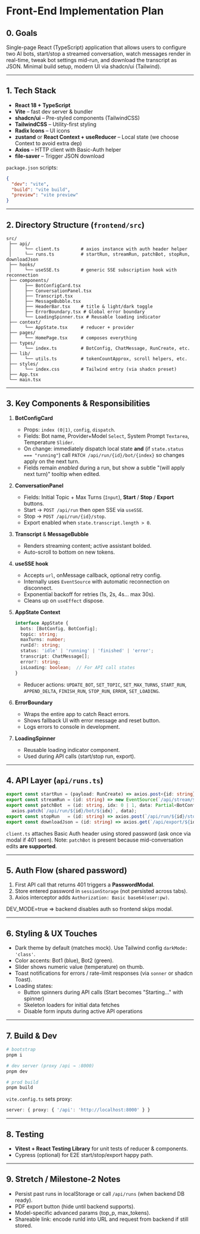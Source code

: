 # Front-End Implementation Plan

## 0. Goals
Single-page React (TypeScript) application that allows users to configure two AI bots, start/stop a streamed conversation, watch messages render in real-time, tweak bot settings mid-run, and download the transcript as JSON.  Minimal build setup, modern UI via shadcn/ui (Tailwind).

---
## 1. Tech Stack
* **React 18 + TypeScript**
* **Vite** – fast dev server & bundler
* **shadcn/ui** – Pre-styled components (TailwindCSS)
* **TailwindCSS** – Utility-first styling
* **Radix Icons** – UI icons
* **zustand** or **React Context + useReducer** – Local state (we choose Context to avoid extra dep)
* **Axios** – HTTP client with Basic-Auth helper
* **file-saver** – Trigger JSON download

`package.json` scripts:
```json
{
  "dev": "vite",
  "build": "vite build",
  "preview": "vite preview"
}
```

---
## 2. Directory Structure (`frontend/src`)
```
src/
 ├── api/
 │     └── client.ts        # axios instance with auth header helper
 │     └── runs.ts          # startRun, streamRun, patchBot, stopRun, downloadJson
 ├── hooks/
 │     └── useSSE.ts        # generic SSE subscription hook with reconnection
 ├── components/
 │     ├── BotConfigCard.tsx
 │     ├── ConversationPanel.tsx
 │     ├── Transcript.tsx
 │     ├── MessageBubble.tsx
 │     ├── HeaderBar.tsx    # title & light/dark toggle
 │     ├── ErrorBoundary.tsx # Global error boundary
 │     └── LoadingSpinner.tsx # Reusable loading indicator
 ├── context/
 │     └── AppState.tsx     # reducer + provider
 ├── pages/
 │     └── HomePage.tsx     # composes everything
 ├── types/
 │     └── index.ts         # BotConfig, ChatMessage, RunCreate, etc.
 ├── lib/
 │     └── utils.ts         # tokenCountApprox, scroll helpers, etc.
 ├── styles/
 │     └── index.css        # Tailwind entry (via shadcn preset)
 ├── App.tsx
 └── main.tsx
```

---
## 3. Key Components & Responsibilities
1. **BotConfigCard**
   * Props: `index (0|1)`, `config`, `dispatch`.
   * Fields: Bot name, Provider+Model `Select`, System Prompt `Textarea`, Temperature `Slider`.
   * On change: immediately dispatch local state **and** (if `state.status === "running"`) call `PATCH /api/run/{id}/bot/{index}` so changes apply on the next turn.
   * Fields remain *enabled* during a run, but show a subtle "(will apply next turn)" tooltip when edited.

2. **ConversationPanel**
   * Fields: Initial Topic + Max Turns (`Input`), **Start** / **Stop** / **Export** buttons.
   * Start → `POST /api/run` then open SSE via `useSSE`.
   * Stop → `POST /api/run/{id}/stop`.
   * Export enabled when `state.transcript.length > 0`.

3. **Transcript** & **MessageBubble**
   * Renders streaming content; active assistant bolded.
   * Auto-scroll to bottom on new tokens.

4. **useSSE hook**
   * Accepts `url`, onMessage callback, optional retry config.
   * Internally uses `EventSource` with automatic reconnection on disconnect.
   * Exponential backoff for retries (1s, 2s, 4s... max 30s).
   * Cleans up on `useEffect` dispose.

5. **AppState Context**
   ```ts
   interface AppState {
     bots: [BotConfig, BotConfig];
     topic: string;
     maxTurns: number;
     runId?: string;
     status: 'idle' | 'running' | 'finished' | 'error';
     transcript: ChatMessage[];
     error?: string;
     isLoading: boolean;  // For API call states
   }
   ```
   * Reducer actions: `UPDATE_BOT`, `SET_TOPIC`, `SET_MAX_TURNS`, `START_RUN`, `APPEND_DELTA`, `FINISH_RUN`, `STOP_RUN`, `ERROR`, `SET_LOADING`.

6. **ErrorBoundary**
   * Wraps the entire app to catch React errors.
   * Shows fallback UI with error message and reset button.
   * Logs errors to console in development.

7. **LoadingSpinner**
   * Reusable loading indicator component.
   * Used during API calls (start/stop run, export).

---
## 4. API Layer (`api/runs.ts`)
```ts
export const startRun = (payload: RunCreate) => axios.post<{id: string}>('/api/run', payload);
export const streamRun = (id: string) => new EventSource(`/api/stream/${id}`);
export const patchBot  = (id: string, idx: 0 | 1, data: Partial<BotConfig>) =>
  axios.patch(`/api/run/${id}/bot/${idx}`, data);
export const stopRun   = (id: string) => axios.post(`/api/run/${id}/stop`);
export const downloadJson = (id: string) => axios.get(`/api/export/${id}.json`, { responseType: 'blob' });
```
`client.ts` attaches Basic Auth header using stored password (ask once via modal if 401 seen).
Note: `patchBot` is present because mid-conversation edits **are supported**.

---
## 5. Auth Flow (shared password)
1. First API call that returns 401 triggers a **PasswordModal**.
2. Store entered password in `sessionStorage` (not persisted across tabs).
3. Axios interceptor adds `Authorization: Basic base64(user:pw)`.

DEV_MODE=true ⇒ backend disables auth so frontend skips modal.

---
## 6. Styling & UX Touches
* Dark theme by default (matches mock).  Use Tailwind config `darkMode: 'class'`.
* Color accents: Bot1 (blue), Bot2 (green).
* Slider shows numeric value (temperature) on thumb.
* Toast notifications for errors / rate-limit responses (via `sonner` or shadcn Toast).
* Loading states:
  - Button spinners during API calls (Start becomes "Starting..." with spinner)
  - Skeleton loaders for initial data fetches
  - Disable form inputs during active API operations

---
## 7. Build & Dev
```bash
# bootstrap
pnpm i

# dev server (proxy /api → :8000)
pnpm dev

# prod build
pnpm build
```
`vite.config.ts` sets proxy:
```ts
server: { proxy: { '/api': 'http://localhost:8000' } }
```

---
## 8. Testing
* **Vitest + React Testing Library** for unit tests of reducer & components.
* Cypress (optional) for E2E start/stop/export happy path.

---
## 9. Stretch / Milestone-2 Notes
* Persist past runs in localStorage or call `/api/runs` (when backend DB ready).
* PDF export button (hide until backend supports).
* Model-specific advanced params (top_p, max_tokens).
* Shareable link: encode runId into URL and request from backend if still stored. 